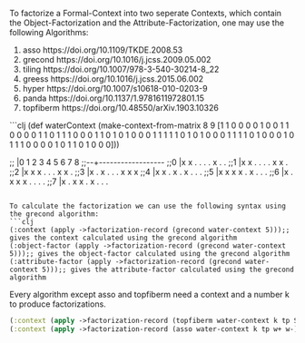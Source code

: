 To factorize a Formal-Context into two seperate Contexts, which contain the Object-Factorization and the Attribute-Factorization, one may use the following Algorithms:
<ol>
  <li>asso https://doi.org/10.1109/TKDE.2008.53</li>
  <li>grecond https://doi.org/10.1016/j.jcss.2009.05.002</li>
  <li>tiling https://doi.org/10.1007/978-3-540-30214-8_22</li>
  <li>greess https://doi.org/10.1016/j.jcss.2015.06.002</li>
  <li>hyper https://doi.org/10.1007/s10618-010-0203-9</li>
  <li>panda https://doi.org/10.1137/1.9781611972801.15</li>
  <li>topfiberm https://doi.org/10.48550/arXiv.1903.10326</li>
</ol> 
```clj
(def waterContext (make-context-from-matrix 8 9 [1 1 0 0 0 0 1 0 0 1 1 0 0 0 0 1 1 0 1 1 1 0 0 0 1 1 0 1 0 1 0 0 0 1 1 1 1 1 0 1 0 1 0 0 0 1 1 1 1 0 1 0 0 0 1 0 1 1 1 0 0 0 0 1 0 1 1 0 1 0 0 0]))

;;  |0 1 2 3 4 5 6 7 8
;;--+------------------
;;0 |x x . . . . x . .
;;1 |x x . . . . x x .
;;2 |x x x . . . x x .
;;3 |x . x . . . x x x
;;4 |x x . x . x . . .
;;5 |x x x x . x . . .
;;6 |x . x x x . . . .
;;7 |x . x x . x . . .
```

To calculate the factorization we can use the following syntax using the grecond algorithm:
```clj
(:context (apply ->factorization-record (grecond water-context 5)));; gives the context calculated using the grecond algorithm
(:object-factor (apply ->factorization-record (grecond water-context 5)));; gives the object-factor calculated using the grecond algorithm
(:attribute-factor (apply ->factorization-record (grecond water-context 5)));; gives the attribute-factor calculated using the grecond algorithm
``` 

Every algorithm except asso and topfiberm need a context and a number k to produce factorizations.

```clj
(:context (apply ->factorization-record (topfiberm water-context k tp SR)));; tp is a threshold from 0 to 1, Sr is a search radius 
(:context (apply ->factorization-record (asso water-context k tp w+ w-)));; tp is a threshold from 0 to 1, w+ determines how positive incidences are weighted, w- determines how negative incidences are weighted
``` 